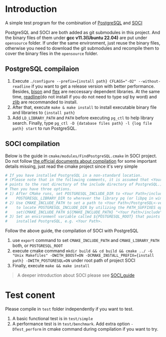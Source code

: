 # Introduction
A simple test program for the combination of [PostgreSQL](https://github.com/postgres/postgres) and [SOCI](https://github.com/SOCI/soci)

PostgreSQL and SOCI are both added as git submodules in this project. And the binary files of them under **gcc v11.3(Ubuntu 22.04)** are put under `opensource` folder. If under the same environment, just reuse the binary files, otherwise you need to download the git submodules and recompile them to cover the binary files in the `opensource` folder.

## PostgreSQL compilaion
1. Execute `./configure --prefix={install path} CFLAGS="-O2" --without-readline` if you want to get a release version with better performance. Besides, [bison](https://ftp.gnu.org/gnu/bison/) and [flex](https://github.com/westes/flex) are neccessary dependent libraries. At the same time, [readline](https://ftp.gnu.org/gnu/readline/)(do not install if you do not need to type sql by word) and [zlib](https://zlib.net/) are recommanded to install.
2. After that, execute `make & make install` to install executable binary file and libraries to `{install path}`
3. Add `LD_LIBRARY_PATH` and `PATH` before executing `pg_ctl` to help library search. Finally, type `pg_ctl -D {database files path} -l {log file path} start` to run PostgreSQL.

## SOCI compilation
Below is the guide in `cmake/modules/FindPostgreSQL.cmake` in SOCI project. Do not follow [the official documents about compilation](https://soci.sourceforge.net/doc/master/installation/) for some important details missing, just read the cmake project since it's very simple

```cmake
# If you have installed PostgreSQL in a non-standard location.
# (Please note that in the following comments, it is assumed that <Your Path>
# points to the root directory of the include directory of PostgreSQL.)
# Then you have three options.
# 1) After CMake runs, set POSTGRESQL_INCLUDE_DIR to <Your Path>/include and
#    POSTGRESQL_LIBRARY_DIR to wherever the library pq (or libpq in windows) is
# 2) Use CMAKE_INCLUDE_PATH to set a path to <Your Path>/PostgreSQL<-version>. This will allow find_path()
#    to locate POSTGRESQL_INCLUDE_DIR by utilizing the PATH_SUFFIXES option. e.g. In your CMakeLists.txt file
#    set(CMAKE_INCLUDE_PATH ${CMAKE_INCLUDE_PATH} "<Your Path>/include")
# 3) Set an environment variable called ${POSTGRESQL_ROOT} that points to the root of where you have
#    installed PostgreSQL, e.g. <Your Path>.
```

Follow the above guide, the compilation of SOCI with PostgreSQL
1. use `export` command to set `CMAKE_INCLUDE_PATH` and `CMAKE_LIBRARY_PATH` both, or `POSTGRESQL_ROOT`
2. execute cmake command `mkdir build && cd build && cmake ../ -G "Unix Makefiles" -DWITH_BOOST=ON -DCMAKE_INSTALL_PREFIX={install path} -DWITH_POSTGRESQL=ON` under root path of project SOCI
3. Finally, execute `make && make install`

> A deeper introduction about SOCI please see [SOCI_guide](./doc/SOCI_guide.md)

# Test conent
Please compile in `test` folder independently if you want to test.
1. A basic functional test is in `test/simple`
2. A performance test is in `test/benchmark`. Add extra option `-DTest_perform` in cmake command during compilation if you want to try.
